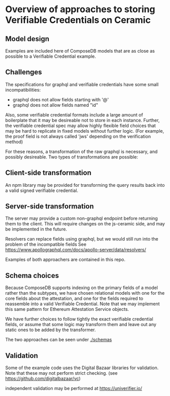 # Overview of approaches to storing Verifiable Credentials on Ceramic

## Model design

Examples are included here of ComposeDB models that are as close as possible to a Verifiable Credential example.

## Challenges

The specifications for graphql and verifiable credentials have some small incompatibilities:
 - graphql does not allow fields starting with '@'
 - graphql does not allow fields named "id"

Also, some verifiable credential formats include a large amount of boilerplate that it may be desireable not to store in each instance.  Further, the verifiable credential spec may allow highly flexible field choices that may be hard to replicate in fixed models without further logic. (For example, the proof field is not always called 'jws' depending on the verification method) 

For these reasons, a transformation of the raw graphql is necessary, and possibly desireable.  Two types of transformations are possible:

## Client-side transformation

An npm library may be provided for transforming the query results back into a valid signed verifiable credential.


## Server-side transformation

The server may provide a custom non-graphql endpoint before returning them to the client.  This will require changes on the js-ceramic side, and may be implemented in the future.

Resolvers can replace fields using graphql, but we would still run into the problem of the incompatible fields
See https://www.apollographql.com/docs/apollo-server/data/resolvers/

Examples of both approachers are contained in this repo.

## Schema choices

Because ComposeDB supports indexing on the primary fields of a model rather than the subtypes, we have chosen relational models with one for the core fields about the attestation, and one for the fields required to reassemble into a valid Verifiable Credential.  Note that we may implement this same pattern for Ethereum Attestation Service objects.

We have further choices to follow tightly the exact verifiable credential fields, or assume that some logic may transform them and leave out any static ones to be added by the transformer.

The two approaches can be seen under [./schemas](./schemas)

## Validation

Some of the example code uses the Digital Bazaar libraries for validation.  Note that these may not perform strict checking. (see https://github.com/digitalbazaar/vc)

independent validation may be performed at https://univerifier.io/


